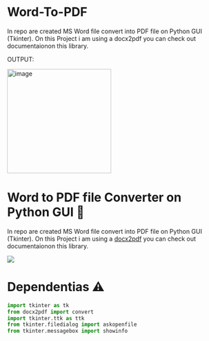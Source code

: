# Word-To-PDF
In repo are created MS Word file convert into PDF file on Python GUI (Tkinter). On this Project i am using a docx2pdf you can check out documentaionon this library.

OUTPUT:


<img width="241" alt="image" src="https://user-images.githubusercontent.com/50865286/188616109-e4c619c3-d228-4b40-8d5c-9e69342ddba8.png">

# Word to PDF file Converter on Python GUI :notebook:
In repo are created MS Word file convert into PDF file on Python GUI (Tkinter).
On this Project i am using a [docx2pdf](https://pypi.org/project/docx2pdf/) you can check out documentaionon this library.

[![](https://camo.githubusercontent.com/2fb0723ef80f8d87a51218680e209c66f213edf8/68747470733a2f2f666f7274686562616467652e636f6d2f696d616765732f6261646765732f6d6164652d776974682d707974686f6e2e737667)](https://python.org)

# Dependentias :warning:
```python
import tkinter as tk
from docx2pdf import convert
import tkinter.ttk as ttk
from tkinter.filedialog import askopenfile
from tkinter.messagebox import showinfo
```
